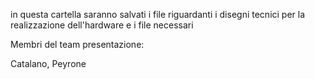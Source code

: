 in questa cartella saranno salvati i file riguardanti i disegni tecnici per la realizzazione dell'hardware e i file necessari

Membri del team presentazione:

Catalano, Peyrone
